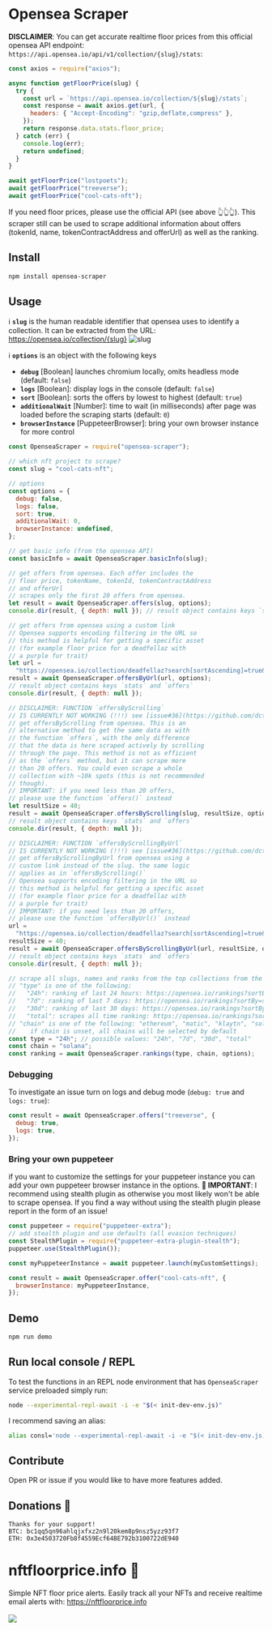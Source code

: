 # Opensea Scraper

**DISCLAIMER**: You can get accurate realtime floor prices from this official opensea API endpoint: `https://api.opensea.io/api/v1/collection/{slug}/stats`:

```js
const axios = require("axios");

async function getFloorPrice(slug) {
  try {
    const url = `https://api.opensea.io/collection/${slug}/stats`;
    const response = await axios.get(url, {
      headers: { "Accept-Encoding": "gzip,deflate,compress" },
    });
    return response.data.stats.floor_price;
  } catch (err) {
    console.log(err);
    return undefined;
  }
}

await getFloorPrice("lostpoets");
await getFloorPrice("treeverse");
await getFloorPrice("cool-cats-nft");
```

If you need floor prices, please use the official API (see above 👆👆👆). This scraper still can be used to scrape additional information about offers (tokenId, name, tokenContractAddress and offerUrl) as well as the ranking.

## Install

```bash
npm install opensea-scraper
```

## Usage

ℹ **`slug`** is the human readable identifier that opensea uses to identify a collection. It can be extracted from the URL: https://opensea.io/collection/{slug}
![slug](https://user-images.githubusercontent.com/44790691/131232333-b79c50d7-606c-480a-9816-9d750ab798ff.png)

ℹ **`options`** is an object with the following keys

- **`debug`** [Boolean] launches chromium locally, omits headless mode (default: `false`)
- **`logs`** [Boolean]: display logs in the console (default: `false`)
- **`sort`** [Boolean]: sorts the offers by lowest to highest (default: `true`)
- **`additionalWait`** [Number]: time to wait (in milliseconds) after page was loaded before the scraping starts (default: `0`)
- **`browserInstance`** [PuppeteerBrowser]: bring your own browser instance for more control

```js
const OpenseaScraper = require("opensea-scraper");

// which nft project to scrape?
const slug = "cool-cats-nft";

// options
const options = {
  debug: false,
  logs: false,
  sort: true,
  additionalWait: 0,
  browserInstance: undefined,
};

// get basic info (from the opensea API)
const basicInfo = await OpenseaScraper.basicInfo(slug);

// get offers from opensea. Each offer includes the
// floor price, tokenName, tokenId, tokenContractAddress
// and offerUrl
// scrapes only the first 20 offers from opensea.
let result = await OpenseaScraper.offers(slug, options);
console.dir(result, { depth: null }); // result object contains keys `stats` and `offers`

// get offers from opensea using a custom link
// Opensea supports encoding filtering in the URL so
// this method is helpful for getting a specific asset
// (for example floor price for a deadfellaz with
// a purple fur trait)
let url =
  "https://opensea.io/collection/deadfellaz?search[sortAscending]=true&search[sortBy]=PRICE&search[stringTraits][0][name]=Body&search[stringTraits][0][values][0]=Purple%20Fur&search[toggles][0]=BUY_NOW";
result = await OpenseaScraper.offersByUrl(url, options);
// result object contains keys `stats` and `offers`
console.dir(result, { depth: null });

// DISCLAIMER: FUNCTION `offersByScrolling`
// IS CURRENTLY NOT WORKING (!!!) see [issue#36](https://github.com/dcts/opensea-scraper/issues/36)
// get offersByScrolling from opensea. This is an
// alternative method to get the same data as with
// the function `offers`, with the only difference
// that the data is here scraped actively by scrolling
// through the page. This method is not as efficient
// as the `offers` method, but it can scrape more
// than 20 offers. You could even scrape a whole
// collection with ~10k spots (this is not recommended
// though).
// IMPORTANT: if you need less than 20 offers,
// please use the function `offers()` instead
let resultSize = 40;
result = await OpenseaScraper.offersByScrolling(slug, resultSize, options);
// result object contains keys `stats` and `offers`
console.dir(result, { depth: null });

// DISCLAIMER: FUNCTION `offersByScrollingByUrl`
// IS CURRENTLY NOT WORKING (!!!) see [issue#36](https://github.com/dcts/opensea-scraper/issues/36)
// get offersByScrollingByUrl from opensea using a
// custom link instead of the slug. the same logic
// applies as in `offersByScrolling()`
// Opensea supports encoding filtering in the URL so
// this method is helpful for getting a specific asset
// (for example floor price for a deadfellaz with
// a purple fur trait)
// IMPORTANT: if you need less than 20 offers,
// please use the function `offersByUrl()` instead
url =
  "https://opensea.io/collection/deadfellaz?search[sortAscending]=true&search[sortBy]=PRICE&search[stringTraits][0][name]=Body&search[stringTraits][0][values][0]=Purple%20Fur&search[toggles][0]=BUY_NOW";
resultSize = 40;
result = await OpenseaScraper.offersByScrollingByUrl(url, resultSize, options);
// result object contains keys `stats` and `offers`
console.dir(result, { depth: null });

// scrape all slugs, names and ranks from the top collections from the rankings page
// "type" is one of the following:
//   "24h": ranking of last 24 hours: https://opensea.io/rankings?sortBy=one_day_volume
//   "7d": ranking of last 7 days: https://opensea.io/rankings?sortBy=seven_day_volume
//   "30d": ranking of last 30 days: https://opensea.io/rankings?sortBy=thirty_day_volume
//   "total": scrapes all time ranking: https://opensea.io/rankings?sortBy=total_volume
// "chain" is one of the following: "ethereum", "matic", "klaytn", "solana"
//    if chain is unset, all chains will be selected by default
const type = "24h"; // possible values: "24h", "7d", "30d", "total"
const chain = "solana";
const ranking = await OpenseaScraper.rankings(type, chain, options);
```

### Debugging

To investigate an issue turn on logs and debug mode (`debug: true` and `logs: true`):

```js
const result = await OpenseaScraper.offers("treeverse", {
  debug: true,
  logs: true,
});
```

### Bring your own puppeteer

if you want to customize the settings for your puppeteer instance you can add your own puppeteer browser instance in the options. **🚧 IMPORTANT**: I recommend using stealth plugin as otherwise you most likely won't be able to scrape opensea. If you find a way without using the stealth plugin please report in the form of an issue!

```js
const puppeteer = require("puppeteer-extra");
// add stealth plugin and use defaults (all evasion techniques)
const StealthPlugin = require("puppeteer-extra-plugin-stealth");
puppeteer.use(StealthPlugin());

const myPuppeteerInstance = await puppeteer.launch(myCustomSettings);

const result = await OpenseaScraper.offer("cool-cats-nft", {
  browserInstance: myPuppeteerInstance,
});
```

## Demo

```bash
npm run demo
```

## Run local console / REPL

To test the functions in an REPL node environment that has `OpenseaScraper` service preloaded simply run:

```bash
node --experimental-repl-await -i -e "$(< init-dev-env.js)"
```

I recommend saving an alias:

```bash
alias consl='node --experimental-repl-await -i -e "$(< init-dev-env.js)"';
```

## Contribute

Open PR or issue if you would like to have more features added.

## Donations 🙏

```
Thanks for your support!
BTC: bc1qq5qn96ahlqjxfxz2n9l20kem8p9nsz5yzz93f7
ETH: 0x3e4503720Fb8f4559Ecf64BE792b3100722dE940
```

# nftfloorprice.info 🔔

Simple NFT floor price alerts. Easily track all your NFTs and receive realtime email alerts with: https://nftfloorprice.info<br><br>
<a href="https://nftfloorprice.info"><img src="https://user-images.githubusercontent.com/44790691/140594412-b70d93d1-2278-4d27-abf9-74466bee0137.png"></a>
